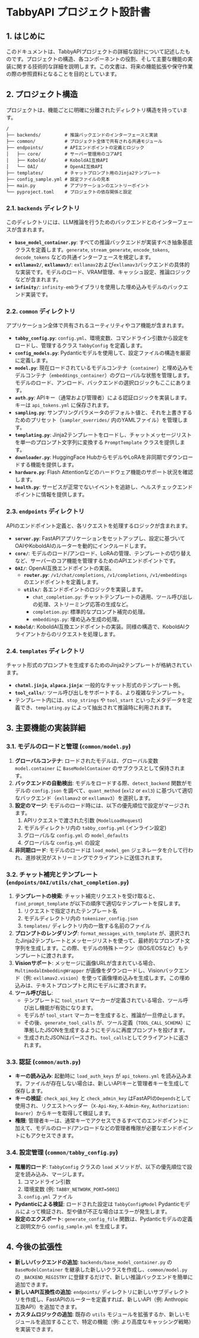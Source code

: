 # TabbyAPI プロジェクト設計書

## 1. はじめに

このドキュメントは、TabbyAPIプロジェクトの詳細な設計について記述したものです。プロジェクトの構造、各コンポーネントの役割、そして主要な機能の実装に関する技術的な詳細を説明します。この文書は、将来の機能拡張や保守作業の際の参照資料となることを目的としています。

## 2. プロジェクト構造

プロジェクトは、機能ごとに明確に分離されたディレクトリ構造を持っています。

```
/
├── backends/         # 推論バックエンドのインターフェースと実装
├── common/           # プロジェクト全体で共有される共通モジュール
├── endpoints/        # APIエンドポイントの定義とロジック
│   ├── core/         # サーバー管理用のコアAPI
│   ├── Kobold/       # KoboldAI互換API
│   └── OAI/          # OpenAI互換API
├── templates/        # チャットプロンプト用のJinja2テンプレート
├── config_sample.yml # 設定ファイルの見本
├── main.py           # アプリケーションのエントリーポイント
└── pyproject.toml    # プロジェクトの依存関係と設定
```

### 2.1. `backends` ディレクトリ

このディレクトリには、LLM推論を行うためのバックエンドとのインターフェースが含まれます。

- **`base_model_container.py`**: すべての推論バックエンドが実装すべき抽象基底クラスを定義します。`generate`, `stream_generate`, `encode_tokens`, `decode_tokens` などの共通インターフェースを規定します。
- **`exllamav2/`**, **`exllamav3/`**: `exllamav2`および`exllamav3`バックエンドの具体的な実装です。モデルのロード、VRAM管理、キャッシュ設定、推論ロジックなどが含まれます。
- **`infinity/`**: `infinity-emb`ライブラリを使用した埋め込みモデルのバックエンド実装です。

### 2.2. `common` ディレクトリ

アプリケーション全体で共有されるユーティリティやコア機能が含まれます。

- **`tabby_config.py`**: `config.yml`、環境変数、コマンドライン引数から設定をロードし、管理するクラス `TabbyConfig` を定義します。
- **`config_models.py`**: Pydanticモデルを使用して、設定ファイルの構造を厳密に定義します。
- **`model.py`**: 現在ロードされているモデルコンテナ（`container`）と埋め込みモデルコンテナ（`embeddings_container`）のグローバルな状態を管理します。モデルのロード、アンロード、バックエンドの選択ロジックもここにあります。
- **`auth.py`**: APIキー（通常および管理者）による認証ロジックを実装します。キーは `api_tokens.yml` に保存されます。
- **`sampling.py`**: サンプリングパラメータのデフォルト値と、それを上書きするためのプリセット（`sampler_overrides/` 内のYAMLファイル）を管理します。
- **`templating.py`**: Jinja2テンプレートをロードし、チャットメッセージリストを単一のプロンプト文字列に変換する `PromptTemplate` クラスを提供します。
- **`downloader.py`**: HuggingFace HubからモデルやLoRAを非同期でダウンロードする機能を提供します。
- **`hardware.py`**: Flash Attentionなどのハードウェア機能のサポート状況を確認します。
- **`health.py`**: サービスが正常でないイベントを追跡し、ヘルスチェックエンドポイントに情報を提供します。

### 2.3. `endpoints` ディレクトリ

APIのエンドポイント定義と、各リクエストを処理するロジックが含まれます。

- **`server.py`**: FastAPIアプリケーションをセットアップし、設定に基づいてOAIやKoboldAIのルーターを動的にインクルードします。
- **`core/`**: モデルのロード/アンロード、LoRAの管理、テンプレートの切り替えなど、サーバーのコア機能を管理するためのAPIエンドポイントです。
- **`OAI/`**: OpenAI互換エンドポイントの実装。
  - **`router.py`**: `/v1/chat/completions`, `/v1/completions`, `/v1/embeddings` のエンドポイントを定義します。
  - **`utils/`**: 各エンドポイントのロジックを実装します。
    - `chat_completion.py`: チャットテンプレートの適用、ツール呼び出しの処理、ストリーミング応答の生成など。
    - `completion.py`: 標準的なプロンプト補完の処理。
    - `embeddings.py`: 埋め込み生成の処理。
- **`Kobold/`**: KoboldAI互換エンドポイントの実装。同様の構造で、KoboldAIクライアントからのリクエストを処理します。

### 2.4. `templates` ディレクトリ

チャット形式のプロンプトを生成するためのJinja2テンプレートが格納されています。

- **`chatml.jinja`**, **`alpaca.jinja`**: 一般的なチャット形式のテンプレート例。
- **`tool_calls/`**: ツール呼び出しをサポートする、より複雑なテンプレート。
- テンプレート内には、`stop_strings` や `tool_start` といったメタデータを定義でき、`templating.py` によって抽出されて推論時に利用されます。

## 3. 主要機能の実装詳細

### 3.1. モデルのロードと管理 (`common/model.py`)

1. **グローバルコンテナ**: ロードされたモデルは、グローバル変数 `model.container` に `BaseModelContainer` のサブクラスとして保持されます。
2. **バックエンドの自動検出**: モデルをロードする際、`detect_backend` 関数がモデルの `config.json` を調べて、`quant_method` (`exl2` or `exl3`) に基づいて適切なバックエンド（`exllamav2` or `exllamav3`）を選択します。
3. **設定のマージ**: モデルのロード時には、以下の優先順位で設定がマージされます。
    1. APIリクエストで渡された引数 (`ModelLoadRequest`)
    2. モデルディレクトリ内の `tabby_config.yml` (インライン設定)
    3. グローバルな `config.yml` の `model_defaults`
    4. グローバルな `config.yml` の設定
4. **非同期ロード**: モデルのロードは `load_model_gen` ジェネレータを介して行われ、進捗状況がストリーミングでクライアントに送信されます。

### 3.2. チャット補完とテンプレート (`endpoints/OAI/utils/chat_completion.py`)

1. **テンプレートの検索**: チャット補完リクエストを受け取ると、`find_prompt_template` が以下の順序で適切なテンプレートを探します。
    1. リクエストで指定されたテンプレート名
    2. モデルディレクトリ内の `tokenizer_config.json`
    3. `templates/` ディレクトリ内の一致する名前のファイル
2. **プロンプトのレンダリング**: `format_messages_with_template` が、選択されたJinja2テンプレートとメッセージリストを使って、最終的なプロンプト文字列を生成します。この際、モデルの特殊トークン（BOS/EOSなど）もテンプレートに渡されます。
3. **Visionサポート**: メッセージに画像URLが含まれている場合、`MultimodalEmbeddingWrapper` が画像をダウンロードし、Visionバックエンド（例: `exllamav2.vision`）を使って画像埋め込みを生成します。この埋め込みは、テキストプロンプトと共にモデルに渡されます。
4. **ツール呼び出し**:
    - テンプレートに `tool_start` マーカーが定義されている場合、ツール呼び出し機能が有効になります。
    - モデルが `tool_start` マーカーを生成すると、推論が一旦停止します。
    - その後、`generate_tool_calls` が、ツール定義（`TOOL_CALL_SCHEMA`）に準拠したJSONを生成するようにモデルに再度プロンプトを投げます。
    - 生成されたJSONはパースされ、`tool_calls`としてクライアントに返されます。

### 3.3. 認証 (`common/auth.py`)

- **キーの読み込み**: 起動時に `load_auth_keys` が `api_tokens.yml` を読み込みます。ファイルが存在しない場合は、新しいAPIキーと管理者キーを生成して保存します。
- **キーの検証**: `check_api_key` と `check_admin_key` はFastAPIの`Depends`として使用され、リクエストヘッダー（`X-Api-Key`, `X-Admin-Key`, `Authorization: Bearer`）からキーを取得して検証します。
- **権限**: 管理者キーは、通常キーでアクセスできるすべてのエンドポイントに加えて、モデルのロード/アンロードなどの管理者権限が必要なエンドポイントにもアクセスできます。

### 3.4. 設定管理 (`common/tabby_config.py`)

- **階層的ロード**: `TabbyConfig` クラスの `load` メソッドが、以下の優先順位で設定を読み込み、マージします。
    1. コマンドライン引数
    2. 環境変数 (例: `TABBY_NETWORK_PORT=5001`)
    3. `config.yml` ファイル
- **Pydanticによる検証**: ロードされた設定は `TabbyConfigModel` Pydanticモデルによって検証され、型や値が不正な場合はエラーが発生します。
- **設定のエクスポート**: `generate_config_file` 関数は、Pydanticモデルの定義と説明文から `config_sample.yml` を生成します。

## 4. 今後の拡張性

- **新しいバックエンドの追加**: `backends/base_model_container.py` の `BaseModelContainer` を継承した新しいクラスを作成し、`common/model.py` の `_BACKEND_REGISTRY` に登録するだけで、新しい推論バックエンドを簡単に追加できます。
- **新しいAPI互換性の追加**: `endpoints/` ディレクトリに新しいサブディレクトリを作成し、FastAPIのルーターを定義すれば、新しいAPI（例: Anthropic互換API）を追加できます。
- **カスタムロジックの追加**: 既存の `utils` モジュールを拡張するか、新しいモジュールを追加することで、特定の機能（例: より高度なキャッシング戦略）を実装できます。
